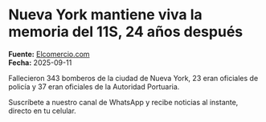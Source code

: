# Nueva York mantiene viva la memoria del 11S, 24 años después

**Fuente:** [Elcomercio.com](https://www.elcomercio.com/actualidad/mundo/nueva-york-mantiene-viva-memoria-11s-24-anos-despues/)  
**Fecha:** 2025-09-11

Fallecieron 343 bomberos de la ciudad de Nueva York, 23 eran oficiales de policía y 37 eran oficiales de la Autoridad Portuaria.

Suscríbete a nuestro canal de WhatsApp y recibe noticias al instante, directo en tu celular.

